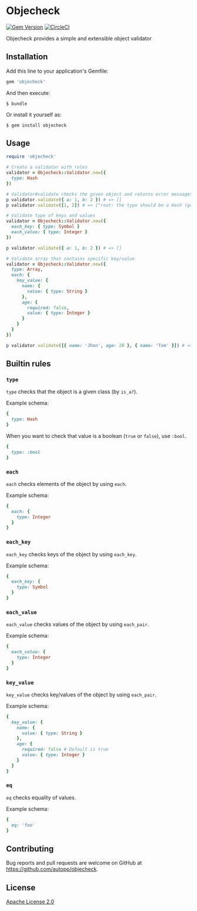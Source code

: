 # Objecheck

[![Gem Version](https://badge.fury.io/rb/objecheck.svg)](https://badge.fury.io/rb/objecheck)
[![CircleCI](https://circleci.com/gh/autopp/objecheck/tree/master.svg?style=shield)](https://circleci.com/gh/autopp/objecheck/tree/master)

Objecheck provides a simple and extensible object validator

## Installation

Add this line to your application's Gemfile:

```ruby
gem 'objecheck'
```

And then execute:

    $ bundle

Or install it yourself as:

    $ gem install objecheck

## Usage

```ruby
require 'objecheck'

# Create a validator with rules
validator = Objecheck::Validator.new({
  type: Hash
})

# Validator#validate checks the given object and returns error messages as a array
p validator.validate({ a: 1, b: 2 }) # => []
p validator.validate([1, 2]) # => ["root: the type should be a Hash (got Array)"]

# Validate type of keys and values
validator = Objecheck::Validator.new({
  each_key: { type: Symbol }
  each_value: { type: Integer }
})

p validator.validate({ a: 1, b: 2 }) # => []

# Validate array that contains specific key/value
validator = Objecheck::Validator.new({
  type: Array,
  each: {
    key_value: {
      name: {
        value: { type: String }
      },
      age: {
        required: false,
        value: { type: Integer }
      }
    }
  }
})

p validator.validate([{ name: 'Jhon', age: 20 }, { name: 'Tom' }]) # => []
```

## Builtin rules

### `type`

`type` checks that the object is a given class (by `is_a?`).

Example schema:
```ruby
{
  type: Hash
}
```

When you want to check that value is a boolean (`true` or `false`), use `:bool`.
```ruby
{
  type: :bool
}
```

### `each`

`each` checks elements of the object by using `each`.

Example schema:
```ruby
{
  each: {
    type: Integer
  }
}
```

### `each_key`

`each_key` checks keys of the object by using `each_key`.

Example schema:
```ruby
{
  each_key: {
    type: Symbol
  }
}
```

### `each_value`

`each_value` checks values of the object by using `each_pair`.

Example schema:
```ruby
{
  each_value: {
    type: Integer
  }
}
```

### `key_value`

`key_value` checks key/values of the object by using `each_pair`.

Example schema:
```ruby
{
  key_value: {
    name: {
      value: { type: String }
    },
    age: {
      required: false # Default is true
      value: { type: Integer }
    }
  }
}
```

### `eq`

`eq` checks equality of values.

Example schema:
```ruby
{
  eq: 'foo'
}
```

## Contributing

Bug reports and pull requests are welcome on GitHub at https://github.com/autopp/objecheck.

## License

[Apache License 2.0](LICENSE.txt)
